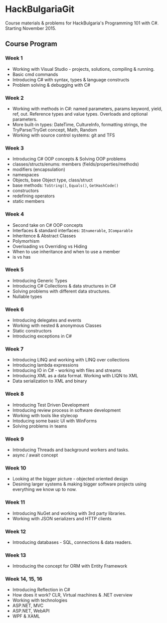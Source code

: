 # HackBulgariaGit
Course materials & problems for HackBulgaria's Programming 101 with C#. Starting November 2015.

## Course Program

### Week 1

* Working with Visual Studio - projects, solutions, compiling & running.
* Basic cmd commands
* Introducing C# with syntax, types & language constructs
* Problem solving & debugging with C#

### Week 2

* Working with methods in C#: named parameters, params keyword, yield, ref, out.
Reference types and value types. Overloads and optional parameters.
* More built-in types: DateTime, CultureInfo, formatting strings,
the TryParse/TryGet concept, Math, Random
* Working with source control systems: git and TFS

### Week 3

* Introducing C# OOP concepts & Solving OOP problems
* classes/structs/enums: members (fields/properties/methods)
* modifiers (encapsulation)
* namespaces
* Objects, base Object type, class/struct
* base methods: `ToString()`, `Equals()`, `GetHashCode()`
* constructors
* redefining operators
* static members

### Week 4

* Second take on C# OOP concepts
* Interfaces & standard interfaces: `IEnumerable`, `IComparable`
* Inheritence & Abstract Classes
* Polymorhism
* Overloading vs Overriding vs Hiding
* When to use inheritance and when to use a member
* is vs has

### Week 5

* Introducing Generic Types
* Introducing C# Collections & data structures in C#
* Solving problems with different data structures.
* Nullable types

### Week 6

* Introducing delegates and events
* Working with nested & anonymous Classes
* Static constructors
* Introducing exceptions in C#

### Week 7

* Introducing LINQ and working with LINQ over collections
* Introducing lambda expressions
* Introducing IO in C# - working with files and streams
* Introducing XML as a data format. Working with LIQN to XML
* Data serialization to XML and binary

### Week 8

* Introducing Test Driven Development
* Introducing review process in software development
* Working with tools like stylecop
* Intoducing some basic UI with WinForms
* Solving problems in teams

### Week 9

* Introducing Threads and background workers and tasks.
* async / await concept

### Week 10

* Looking at the bigger picture - objected oriented design
* Desining larger systems & making bigger software projects using everything we know up to now.

### Week 11

* Introducing NuGet and working with 3rd party libraries.
* Working with JSON serializers and HTTP clients

### Week 12

* Introducing databases - SQL, connections & data readers.

### Week 13

* Introducing the concept for ORM with Entity Framework

### Week 14, 15, 16

* Introducing Reflection in C#
* How does it work? CLR, Virtual machines & .NET overview
* Working with technologies
* ASP.NET, MVC
* ASP.NET, WebAPI
* WPF & XAML
